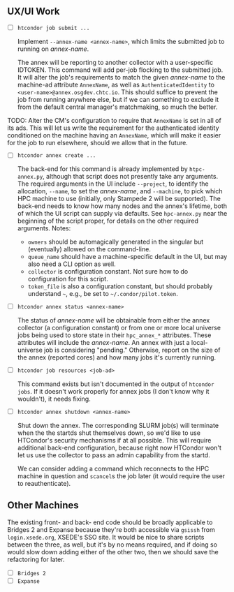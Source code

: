 UX/UI Work
----------

- [ ] `htcondor job submit ...`

  Implement `--annex-name <annex-name>`, which limits the submitted job to
  running on _annex-name_.

  The annex will be reporting to another collector with a user-specific IDTOKEN.
  This command will add per-job flocking to the submitted job.  It will alter
  the job's requirements to match the given _annex-name_ to the machine-ad
  attribute `AnnexName`, as well as `AuthenticatedIdentity` to
  `<user-name>@annex.osgdev.chtc.io`.  This should suffice to prevent the job
  from running anywhere else, but if we can something to exclude it from the
  default central manager's matchmaking, so much the better.

TODO: Alter the CM's configuration to require that `AnnexName` is set
in all of its ads.  This will let us write the requirement for the
authenticated identity conditioned on the machine having an `AnnexName`,
which will make it easier for the job to run elsewhere, should we allow
that in the future.

- [ ] `htcondor annex create ...`

  The back-end for this command is already implemented by `htpc-annex.py`,
  although that script does not presently take any arguments.
  The required arguments in the UI include `--project`, to identify the
  allocation, `--name`, to set the _annex-name_, and `--machine`, to pick
  which HPC machine to use (initially, only Stampede 2 will be supported).
  The back-end needs to know how many nodes and the annex's lifetime,
  both of which the UI script can supply via defaults.  See `hpc-annex.py`
  near the beginning of the script proper, for details on the other
  required arguments.  Notes:

  - `owners` should be automagically generated in the singular but
    (eventually) allowed on the command-line.
  - `queue_name` should have a machine-specific default in the UI,
    but may also need a CLI option as well.
  - `collector` is configuration constant.  Not sure how to do
    configuration for this script.
  - `token_file` is also a configuration constant, but should
    probably understand `~`, e.g., be set to `~/.condor/pilot.token`.

- [ ] `htcondor annex status <annex-name>`

  The status of _annex-name_ will be obtainable from either the annex
  collector (a configuration constant) or from one or more local
  universe jobs being used to store state in their `hpc_annex_*`
  attributes.  These attributes will include the _annex-name_.  An
  annex with just a local-universe job is considering "pending."
  Otherwise, report on the size of the annex (reported cores) and
  how many jobs it's currently running.

- [ ] `htcondor job resources <job-ad>`

  This command exists but isn't documented in the output of
  `htcondor jobs`.  If it doesn't work properly for annex
  jobs (I don't know why it wouldn't), it needs fixing.

- [ ] `htcondor annex shutdown <annex-name>`

  Shut down the annex.  The corresponding SLURM job(s) will terminate
  when the the startds shut themselves down, so we'd like to use
  HTCondor's security mechanisms if at all possible.  This will
  require additional back-end configuration, because right now HTCondor
  won't let us use the collector to pass an admin capability from
  the startd.

  We can consider adding a command which reconnects to the HPC machine
  in question and `scancel`s the job later (it would require the user
  to reauthenticate).

Other Machines
--------------

The existing front- and back- end code should be broadly applicable to
Bridges 2 and Expanse because they're both accessible via `gsissh` from
`login.xsede.org`, XSEDE's SSO site.  It would be nice to share scripts
between the three, as well, but it's by no means required, and if doing
so would slow down adding either of the other two, then we should save
the refactoring for later.

- [ ] `Bridges 2`
- [ ] `Expanse`
